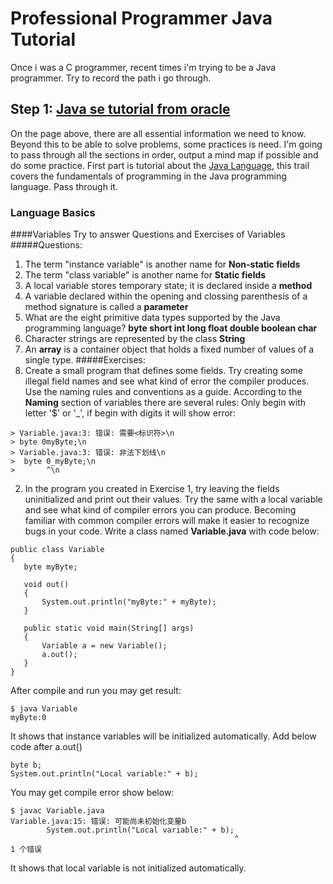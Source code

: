 # Professional Programmer Java Tutorial
  Once i was a C programmer, recent times i'm trying to be a Java programmer. Try to record the path i go through.
## Step 1: [Java se tutorial from oracle](https://docs.oracle.com/javase/tutorial/)
  On the page above, there are all essential information we need to know. Beyond this to be able to solve problems,
some practices is need. I'm going to pass through all the sections in order, output a mind map if possible and
do some practice. 
  First part is tutorial about the [Java Language](https://docs.oracle.com/javase/tutorial/java/index.html), this trail covers the fundamentals 
of programming in the Java programming language. Pass through it.
### Language Basics
  ####Variables
  Try to answer Questions and Exercises of Variables
  #####Questions:
  1. The term "instance variable" is another name for **Non-static fields**
  2. The term "class variable" is another name for **Static fields**
  3. A local variable stores temporary state; it is declared inside a **method**
  4. A variable declared within the opening and clossing parenthesis of a method signature is called a **parameter**
  5. What are the eight primitive data types supported by the Java programming language?
     **byte short int long float double boolean char**
  6. Character strings are represented by the class **String**
  7. An **array** is a container object that holds a fixed number of values of a single type.
  #####Exercises:
  1. Create a small program that defines some fields. Try creating some illegal field names and see what kind of error the compiler produces. Use the naming rules and conventions as a guide.
  According to the **Naming** section of variables there are several rules:
  Only begin with letter '$' or '_', if begin with digits it will show error:
  ```
  > Variable.java:3: 错误: 需要<标识符>\n
  > byte 0myByte;\n
  > Variable.java:3: 错误: 非法下划线\n
  >  byte 0_myByte;\n
  >       ^\n
  ```
  2. In the program you created in Exercise 1, try leaving the fields uninitialized and print out their values. Try the same with a local variable and see what kind of compiler errors you can produce. Becoming familiar with common compiler errors will make it easier to recognize bugs in your code.
  Write a class named **Variable.java** with code below:
 ```
 public class Variable
{
    byte myByte;

    void out()
    {
        System.out.println("myByte:" + myByte);
    }

    public static void main(String[] args)
    {
        Variable a = new Variable();
        a.out();
    }
}
```
After compile and run you may get result:
```
$ java Variable
myByte:0
```
It shows that instance variables will be initialized automatically.
Add below code after a.out() 
```
byte b;
System.out.println("Local variable:" + b);
```
You may get compile error show below:
```
$ javac Variable.java
Variable.java:15: 错误: 可能尚未初始化变量b
        System.out.println("Local variable:" + b);
                                                  ^
1 个错误
```
It shows that local variable is not initialized automatically.
